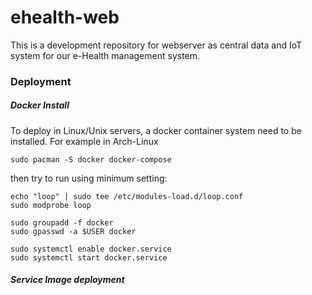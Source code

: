 # ehealth-web

This is a development repository for webserver as central data and IoT system for our e-Health management system.

### Deployment

##### Docker Install
To deploy in Linux/Unix servers, a docker container system need to be installed.
For example in Arch-Linux

```
sudo pacman -S docker docker-compose
```

then try to run using minimum setting:
```
echo "loop" | sudo tee /etc/modules-load.d/loop.conf
sudo modprobe loop

sudo groupadd -f docker
sudo gpasswd -a $USER docker

sudo systemctl enable docker.service
sudo systemctl start docker.service
```

##### Service Image deployment
